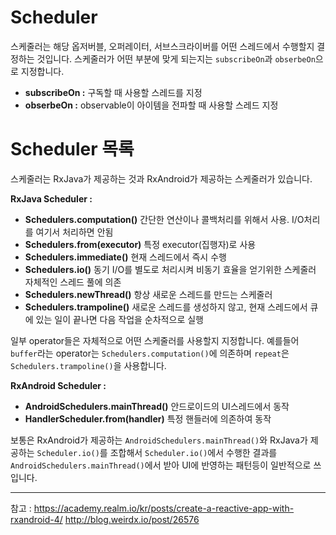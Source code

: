 Scheduler
=

스케줄러는 해당 옵저버블, 오퍼레이터, 서브스크라이버를 어떤 스레드에서 수행할지 결정하는 것입니다. 스케줄러가 어떤 부분에 맞게 되는지는 `subscribeOn`과 `obserbeOn`으로 지정합니다.

-	**subscribeOn :** 구독할 때 사용할 스레드를 지정
-	**obserbeOn :** observable이 아이템을 전파할 때 사용할 스레드 지정


Scheduler 목록
=

스케줄러는 RxJava가 제공하는 것과 RxAndroid가 제공하는 스케줄러가 있습니다.

**RxJava Scheduler :**

-	**Schedulers.computation()** 간단한 연산이나 콜백처리를 위해서 사용. I/O처리를 여기서 처리하면 안됨
-	**Schedulers.from(executor)** 특정 executor(집행자)로 사용
-	**Schedulers.immediate()** 현재 스레드에서 즉시 수행
-	**Schedulers.io()** 동기 I/O를 별도로 처리시켜 비동기 효율을 얻기위한 스케줄러 자체적인 스레드 풀에 의존
-	**Schedulers.newThread()** 항상 새로운 스레드를 만드는 스케줄러
-	**Schedulers.trampoline()** 새로운 스레드를 생성하지 않고, 현재 스레드에서 큐에 있는 일이 끝나면 다음 작업을 순차적으로 실행

일부 operator들은 자체적으로 어떤 스케줄러를 사용할지 지정합니다. 예를들어 `buffer`라는 operator는 `Schedulers.computation()`에 의존하며 `repeat`은 `Schedulers.trampoline()`을 사용합니다.


**RxAndroid Scheduler :**

-	**AndroidSchedulers.mainThread()** 안드로이드의 UI스레드에서 동작
-	**HandlerScheduler.from(handler)** 특정 핸들러에 의존하여 동작

보통은 RxAndroid가 제공하는 `AndroidSchedulers.mainThread()`와 RxJava가 제공하는 `Scheduler.io()`를 조합해서 `Scheduler.io()`에서 수행한 결과를 `AndroidSchedulers.mainThread()`에서 받아 UI에 반영하는 패턴등이 일반적으로 쓰입니다.


----
참고 : https://academy.realm.io/kr/posts/create-a-reactive-app-with-rxandroid-4/
http://blog.weirdx.io/post/26576
<!--stackedit_data:
eyJoaXN0b3J5IjpbLTU3MDc0MTkwNl19
-->
